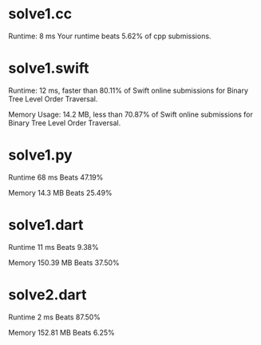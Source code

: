 # solve1.cc 

Runtime: 8 ms Your runtime beats 5.62% of cpp submissions.

# solve1.swift

Runtime: 12 ms, faster than 80.11% of Swift online submissions for Binary Tree Level Order Traversal.

Memory Usage: 14.2 MB, less than 70.87% of Swift online submissions for Binary Tree Level Order Traversal.

# solve1.py

Runtime 68 ms Beats 47.19%

Memory 14.3 MB Beats 25.49%

# solve1.dart

Runtime 11 ms Beats 9.38%

Memory 150.39 MB Beats 37.50%

# solve2.dart

Runtime 2 ms Beats 87.50%

Memory 152.81 MB Beats 6.25%

